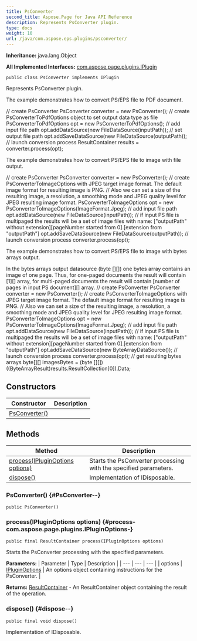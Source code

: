 ```yaml
---
title: PsConverter
second_title: Aspose.Page for Java API Reference
description: Represents PsConverter plugin.
type: docs
weight: 10
url: /java/com.aspose.eps.plugins/psconverter/
---
```

**Inheritance:**
java.lang.Object

**All Implemented Interfaces:**
[com.aspose.page.plugins.IPlugin](../../com.aspose.page.plugins/iplugin)
```
public class PsConverter implements IPlugin
```

Represents PsConverter plugin.

The example demonstrates how to convert PS/EPS file to PDF document.

// create PsConverter PsConverter converter = new PsConverter(); // create PsConverterToPdfOptions object to set output data type as file PsConverterToPdfOptions opt = new PsConverterToPdfOptions(); // add input file path opt.addDataSource(new FileDataSource(inputPath)); // set output file path opt.addSaveDataSource(new FileDataSource(outputPath)); // launch conversion process ResultContainer results = converter.process(opt);

The example demonstrates how to convert PS/EPS file to image with file output.

// create PsConverter PsConverter converter = new PsConverter(); // create PsConverterToImageOptions with JPEG target image format. The default image format for resulting image is PNG. // Also we can set a size of the resulting image, a resolution, a smoothing mode and JPEG quality level for JPEG resulting image format. PsConverterToImageOptions opt = new PsConverterToImageOptions(ImageFormat.Jpeg); // add input file path opt.addDataSource(new FileDataSource(inputPath)); // if input PS file is multipaged the results will be a set of image files with name: ["outputPath" without extension][pageNumber started from 0].[extension from "outputPath"] opt.addSaveDataSource(new FileDataSource(outputPath)); // launch conversion process converter.process(opt);

The example demonstrates how to convert PS/EPS file to image with bytes arrays output.

In the bytes arrays output datasource (byte [][]) one bytes array contains an image of one page. Thus, for one-paged documents the result will contain [1][] array, for multi-paged documents the result will contain [number of pages in input PS document][] array. // create PsConverter PsConverter converter = new PsConverter(); // create PsConverterToImageOptions with JPEG target image format. The default image format for resulting image is PNG. // Also we can set a size of the resulting image, a resolution, a smoothing mode and JPEG quality level for JPEG resulting image format. PsConverterToImageOptions opt = new PsConverterToImageOptions(ImageFormat.Jpeg); // add input file path opt.addDataSource(new FileDataSource(inputPath)); // if input PS file is multipaged the results will be a set of image files with name: ["outputPath" without extension][pageNumber started from 0].[extension from "outputPath"] opt.addSaveDataSource(new ByteArrayDataSource()); // launch conversion process converter.process(opt); // get resulting bytes arrays byte[][] imagesBytes = (byte [][]) ((ByteArrayResult)results.ResultCollection[0]).Data;
## Constructors

| Constructor | Description |
| --- | --- |
| [PsConverter()](#PsConverter--) |  |
## Methods

| Method | Description |
| --- | --- |
| [process(IPluginOptions options)](#process-com.aspose.page.plugins.IPluginOptions-) | Starts the PsConverter processing with the specified parameters. |
| [dispose()](#dispose--) | Implementation of IDisposable. |
### PsConverter() {#PsConverter--}
```
public PsConverter()
```


### process(IPluginOptions options) {#process-com.aspose.page.plugins.IPluginOptions-}
```
public final ResultContainer process(IPluginOptions options)
```


Starts the PsConverter processing with the specified parameters.

**Parameters:**
| Parameter | Type | Description |
| --- | --- | --- |
| options | [IPluginOptions](../../com.aspose.page.plugins/ipluginoptions) | An options object containing instructions for the PsConverter. |

**Returns:**
[ResultContainer](../../com.aspose.page.plugins/resultcontainer) - An ResultContainer object containing the result of the operation.
### dispose() {#dispose--}
```
public final void dispose()
```


Implementation of IDisposable.

